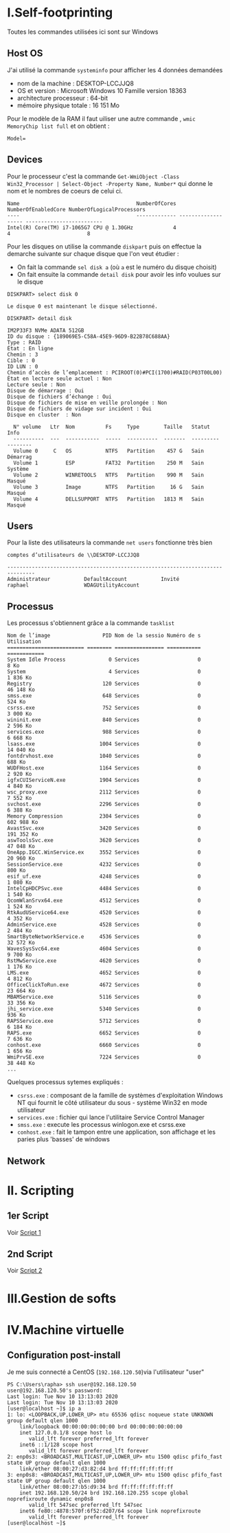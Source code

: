 # I.Self-footprinting 
Toutes les commandes utilisées ici sont sur Windows
## Host OS

J'ai utilisé la commande ``systeminfo`` pour afficher les 4 données demandées
* nom de la machine : DESKTOP-LCCJJQ8
* OS et version : Microsoft Windows 10 Famille version 18363
* architecture processeur : 64-bit
* mémoire physique totale : 16 151 Mo

Pour le modèle de la RAM il faut uiliser une autre commande , ``wmic MemoryChip list full`` et on obtient :
```
Model=
```

## Devices
Pour le processeur c'est la commande ``Get-WmiObject -Class Win32_Processor | Select-Object -Property Name, Number*`` qui donne le nom et le nombres de coeurs de celui ci.
```
Name                                      NumberOfCores NumberOfEnabledCore NumberOfLogicalProcessors
----                                      ------------- ------------------- -------------------------
Intel(R) Core(TM) i7-1065G7 CPU @ 1.30GHz             4                   4                         8
```
Pour les disques on utilise la commande ``diskpart`` puis on effectue la demarche suivante sur chaque disque que l'on veut étudier :
   - On fait la commande ``sel disk a`` (où ``a`` est le numéro du disque choisit)
   - On fait ensuite la commande ``detail disk`` pour avoir les info voulues sur le disque

```
DISKPART> select disk 0

Le disque 0 est maintenant le disque sélectionné.

DISKPART> detail disk

IM2P33F3 NVMe ADATA 512GB
ID du disque : {189069E5-C58A-45E9-96D9-B22B78C688AA}
Type : RAID
État : En ligne
Chemin : 3
Cible : 0
ID LUN : 0
Chemin d’accès de l’emplacement : PCIROOT(0)#PCI(1700)#RAID(P03T00L00)
État en lecture seule actuel : Non
Lecture seule : Non
Disque de démarrage : Oui
Disque de fichiers d’échange : Oui
Disque de fichiers de mise en veille prolongée : Non
Disque de fichiers de vidage sur incident : Oui
Disque en cluster  : Non

  N° volume   Ltr  Nom          Fs     Type        Taille   Statut     Info
  ----------  ---  -----------  -----  ----------  -------  ---------  --------
  Volume 0     C   OS           NTFS   Partition    457 G   Sain       Démarrag
  Volume 1         ESP          FAT32  Partition    250 M   Sain       Système
  Volume 2         WINRETOOLS   NTFS   Partition    990 M   Sain       Masqué
  Volume 3         Image        NTFS   Partition     16 G   Sain       Masqué
  Volume 4         DELLSUPPORT  NTFS   Partition   1813 M   Sain       Masqué
  ```

## Users
Pour la liste des utilisateurs la commande ``net users`` fonctionne très bien
```
comptes d’utilisateurs de \\DESKTOP-LCCJJQ8

-------------------------------------------------------------------------------
Administrateur           DefaultAccount           Invité
raphael                  WDAGUtilityAccount
```

## Processus
Les processus s'obtiennent grâce a la commande ``tasklist``
```
Nom de l’image                 PID Nom de la sessio Numéro de s Utilisation
========================= ======== ================ =========== ============
System Idle Process              0 Services                   0         8 Ko
System                           4 Services                   0     1 836 Ko
Registry                       120 Services                   0    46 148 Ko
smss.exe                       648 Services                   0       524 Ko
csrss.exe                      752 Services                   0     3 000 Ko
wininit.exe                    840 Services                   0     2 596 Ko
services.exe                   988 Services                   0     6 668 Ko
lsass.exe                     1004 Services                   0    14 040 Ko
fontdrvhost.exe               1040 Services                   0       688 Ko
WUDFHost.exe                  1164 Services                   0     2 920 Ko
igfxCUIServiceN.exe           1904 Services                   0     4 840 Ko
wsc_proxy.exe                 2112 Services                   0     7 552 Ko
svchost.exe                   2296 Services                   0     6 388 Ko
Memory Compression            2304 Services                   0   602 988 Ko
AvastSvc.exe                  3420 Services                   0   191 352 Ko
aswToolsSvc.exe               3620 Services                   0    47 048 Ko
OneApp.IGCC.WinService.ex     3552 Services                   0    20 960 Ko
SessionService.exe            4232 Services                   0       800 Ko
esif_uf.exe                   4248 Services                   0     1 080 Ko
IntelCpHDCPSvc.exe            4484 Services                   0     1 540 Ko
QcomWlanSrvx64.exe            4512 Services                   0     1 524 Ko
RtkAudUService64.exe          4520 Services                   0     4 352 Ko
AdminService.exe              4528 Services                   0     2 484 Ko
SmartByteNetworkService.e     4536 Services                   0    32 572 Ko
WavesSysSvc64.exe             4604 Services                   0     9 700 Ko
RstMwService.exe              4620 Services                   0     1 176 Ko
LMS.exe                       4652 Services                   0     4 812 Ko
OfficeClickToRun.exe          4672 Services                   0    23 664 Ko
MBAMService.exe               5116 Services                   0    33 356 Ko
jhi_service.exe               5340 Services                   0       936 Ko
RAPSService.exe               5712 Services                   0     6 184 Ko
RAPS.exe                      6652 Services                   0     7 636 Ko
conhost.exe                   6660 Services                   0     1 656 Ko
WmiPrvSE.exe                  7224 Services                   0    38 448 Ko
...
```
Quelques processus sytemes expliqués :
   - ``csrss.exe`` : composant de la famille de systèmes              d'exploitation Windows NT qui fournit le côté utilisateur du sous - système Win32 en mode utilisateur
   - ``services.exe`` : fichier qui lance l'utilitaire Service Control Manager
   - ``smss.exe`` : execute les processus winlogon.exe et csrss.exe 
   - ``conhost.exe`` : fait le tampon entre une application, son affichage et les paries plus 'basses' de windows

## Network

# II. Scripting
## 1er Script
Voir [Script 1](https://github.com/megalya/TP/blob/master/script_1.ps1)

## 2nd Script 
Voir [Script 2](https://github.com/megalya/TP/blob/master/tp1_script2.ps1)
# III.Gestion de softs

# IV.Machine virtuelle
## Configuration post-install
Je me suis connecté a CentOS (``192.168.120.50``)via l'utilisateur "user"
```
PS C:\Users\rapha> ssh user@192.168.120.50
user@192.168.120.50's password:
Last login: Tue Nov 10 13:13:03 2020
Last login: Tue Nov 10 13:13:03 2020
[user@localhost ~]$ ip a
1: lo: <LOOPBACK,UP,LOWER_UP> mtu 65536 qdisc noqueue state UNKNOWN group default qlen 1000
    link/loopback 00:00:00:00:00:00 brd 00:00:00:00:00:00
    inet 127.0.0.1/8 scope host lo
       valid_lft forever preferred_lft forever
    inet6 ::1/128 scope host
       valid_lft forever preferred_lft forever
2: enp0s3: <BROADCAST,MULTICAST,UP,LOWER_UP> mtu 1500 qdisc pfifo_fast state UP group default qlen 1000
    link/ether 08:00:27:d3:82:d4 brd ff:ff:ff:ff:ff:ff
3: enp0s8: <BROADCAST,MULTICAST,UP,LOWER_UP> mtu 1500 qdisc pfifo_fast state UP group default qlen 1000
    link/ether 08:00:27:b5:d9:34 brd ff:ff:ff:ff:ff:ff
    inet 192.168.120.50/24 brd 192.168.120.255 scope global noprefixroute dynamic enp0s8
       valid_lft 547sec preferred_lft 547sec
    inet6 fe80::4878:570f:6f52:d207/64 scope link noprefixroute
       valid_lft forever preferred_lft forever
[user@localhost ~]$
``` 